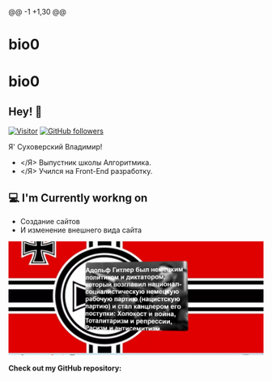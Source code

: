 @@ -1 +1,30 @@
# bio0
# bio0

<!-- <h2 align='center'>Lakshmanan Meiyappan @ Laxmena</h2>
<p align='center'><b>Graduate Student at University of Illinois at Chicago</b></p> -->


<h2>Hey! 👋</h2>


[![Visitor](https://visitor-badge.laobi.icu/badge?page_id=laxmena.laxmena)](https://github.com/laxmena) [![GitHub followers](https://img.shields.io/github/followers/laxmena.svg?style=social&label=Follow)](https://github.com/laxmena?tab=followers)


Я' Суховерский Владимир! 
- </Я> Выпустник школы Алгоритмика. 
- </Я> Учился на Front-End разработку.


<h2>💻 I'm Currently workng on</h2>


- Создание сайтов
- И изменение внешнего вида сайта
  
<img src="/12.PNG">



__Check out my GitHub repository:__


<div>
